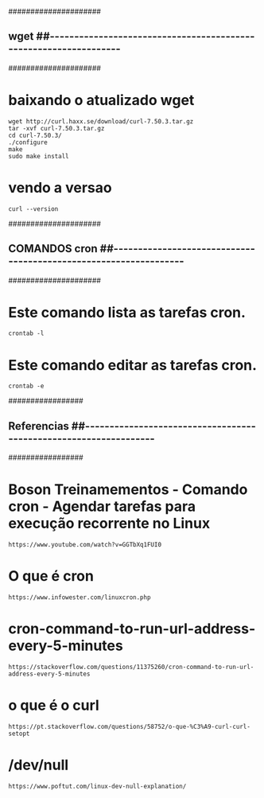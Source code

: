 

#####################
## wget             ##-----------------------------------------------------------------
#####################

# baixando o atualizado wget
	wget http://curl.haxx.se/download/curl-7.50.3.tar.gz
	tar -xvf curl-7.50.3.tar.gz
	cd curl-7.50.3/
	./configure
	make
	sudo make install

#  vendo a versao
	curl --version



#####################
## COMANDOS cron   ##-----------------------------------------------------------------
#####################

# Este comando lista as tarefas cron.
	crontab -l
# Este comando editar as tarefas cron.
	crontab -e



#################
## Referencias ##-----------------------------------------------------------------
#################

# Boson Treinamementos - Comando cron - Agendar tarefas para execução recorrente no Linux
	https://www.youtube.com/watch?v=GGTbXq1FUI0

# O que é cron
	https://www.infowester.com/linuxcron.php

# cron-command-to-run-url-address-every-5-minutes
	https://stackoverflow.com/questions/11375260/cron-command-to-run-url-address-every-5-minutes

# o que é o curl
	https://pt.stackoverflow.com/questions/58752/o-que-%C3%A9-curl-curl-setopt

# 	/dev/null
	https://www.poftut.com/linux-dev-null-explanation/